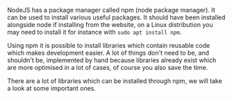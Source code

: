 NodeJS has a package manager called npm (node package manager). It can be used to install various useful packages.
It should have been installed alongside node if installing from the website, on a Linux distribution
you may need to install it for instance with `sudo apt install npm`.

Using npm it is possible to install libraries which contain reusable code which makes development easier. 
A lot of things don't need to be, and shouldn't be, implemented by hand because libraries already exist
which are more optimised in a lot of cases, of course you also save the time.

There are a lot of libraries which can be installed through npm, we will take a look at some important ones.
